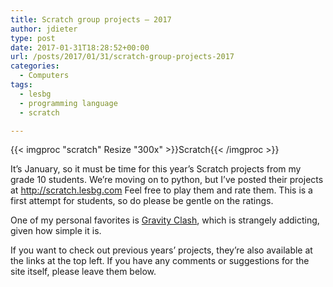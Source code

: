 ```yaml
---
title: Scratch group projects – 2017
author: jdieter
type: post
date: 2017-01-31T18:28:52+00:00
url: /posts/2017/01/31/scratch-group-projects-2017
categories:
  - Computers
tags:
  - lesbg
  - programming language
  - scratch

---
```

{{< imgproc "scratch" Resize "300x" >}}Scratch{{< /imgproc >}}

It&#8217;s January, so it must be time for this year&#8217;s Scratch projects from my grade 10 students. We&#8217;re moving on to python, but I&#8217;ve posted their projects at <http://scratch.lesbg.com> Feel free to play them and rate them. This is a first attempt for students, so do please be gentle on the ratings.

One of my personal favorites is [Gravity Clash][2], which is strangely addicting, given how simple it is.

If you want to check out previous years&#8217; projects, they&#8217;re also available at the links at the top left. If you have any comments or suggestions for the site itself, please leave them below.

 [2]: http://scratch.lesbg.com/play_game.php?year=2017&game=Gravity%20Clash.sb2
